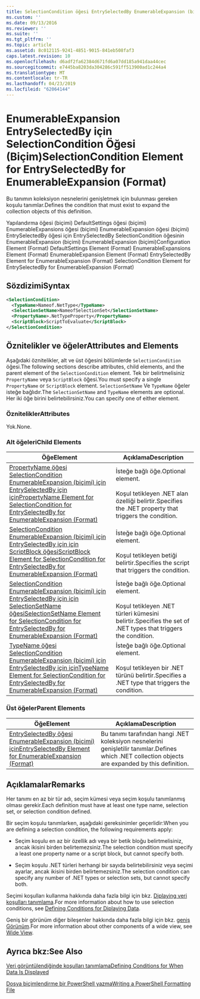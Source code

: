 ```yaml
---
title: SelectionCondition öğesi EntrySelectedBy EnumerableExpansion (biçimi) için için | Microsoft Docs
ms.custom: ''
ms.date: 09/13/2016
ms.reviewer: ''
ms.suite: ''
ms.tgt_pltfrm: ''
ms.topic: article
ms.assetid: 8c012115-9241-4851-9015-841eb508faf3
caps.latest.revision: 10
ms.openlocfilehash: d6adf2fa62384d671fd6a07dd185a941daa44cec
ms.sourcegitcommit: e7445ba8203da304286c591ff513900ad1c244a4
ms.translationtype: MT
ms.contentlocale: tr-TR
ms.lasthandoff: 04/23/2019
ms.locfileid: "62064144"
---
```

# <a name="selectioncondition-element-for-entryselectedby-for-enumerableexpansion-format"></a><span data-ttu-id="3b4be-102">EnumerableExpansion EntrySelectedBy için SelectionCondition Öğesi (Biçim)</span><span class="sxs-lookup"><span data-stu-id="3b4be-102">SelectionCondition Element for EntrySelectedBy for EnumerableExpansion (Format)</span></span>

<span data-ttu-id="3b4be-103">Bu tanımın koleksiyon nesnelerini genişletmek için bulunması gereken koşulu tanımlar.</span><span class="sxs-lookup"><span data-stu-id="3b4be-103">Defines the condition that must exist to expand the collection objects of this definition.</span></span>

<span data-ttu-id="3b4be-104">Yapılandırma öğesi (biçimi) DefaultSettings öğesi (biçimi) EnumerableExpansions öğesi (biçimi) EnumerableExpansion öğesi (biçimi) EntrySelectedBy öğesi için EntrySelectedBy SelectionCondition öğesinin EnumerableExpansion (biçimi) EnumerableExpansion (biçimi)</span><span class="sxs-lookup"><span data-stu-id="3b4be-104">Configuration Element (Format) DefaultSettings Element (Format) EnumerableExpansions Element (Format) EnumerableExpansion Element (Format) EntrySelectedBy Element for EnumerableExpansion (Format) SelectionCondition Element for EntrySelectedBy for EnumerableExpansion (Format)</span></span>

## <a name="syntax"></a><span data-ttu-id="3b4be-105">Sözdizimi</span><span class="sxs-lookup"><span data-stu-id="3b4be-105">Syntax</span></span>

```xml
<SelectionCondition>
  <TypeName>Nameof.NetType</TypeName>
  <SelectionSetName>NameofSelectionSet</SelectionSetName>
  <PropertyName>.NetTypeProperty</PropertyName>
  <ScriptBlock>ScriptToEvaluate</ScriptBlock>
</SelectionCondition>
```

## <a name="attributes-and-elements"></a><span data-ttu-id="3b4be-106">Öznitelikler ve öğeler</span><span class="sxs-lookup"><span data-stu-id="3b4be-106">Attributes and Elements</span></span>

<span data-ttu-id="3b4be-107">Aşağıdaki öznitelikler, alt ve üst öğesini bölümlerde `SelectionCondition` öğesi.</span><span class="sxs-lookup"><span data-stu-id="3b4be-107">The following sections describe attributes, child elements, and the parent element of the `SelectionCondition` element.</span></span> <span data-ttu-id="3b4be-108">Tek bir belirtmelisiniz `PropertyName` veya `ScriptBlock` öğesi.</span><span class="sxs-lookup"><span data-stu-id="3b4be-108">You must specify a single `PropertyName` or `ScriptBlock` element.</span></span> <span data-ttu-id="3b4be-109">`SelectionSetName` Ve `TypeName` öğeler isteğe bağlıdır.</span><span class="sxs-lookup"><span data-stu-id="3b4be-109">The `SelectionSetName` and `TypeName` elements are optional.</span></span> <span data-ttu-id="3b4be-110">Her iki öğe birini belirtebilirsiniz.</span><span class="sxs-lookup"><span data-stu-id="3b4be-110">You can specify one of either element.</span></span>

### <a name="attributes"></a><span data-ttu-id="3b4be-111">Öznitelikler</span><span class="sxs-lookup"><span data-stu-id="3b4be-111">Attributes</span></span>

<span data-ttu-id="3b4be-112">Yok.</span><span class="sxs-lookup"><span data-stu-id="3b4be-112">None.</span></span>

### <a name="child-elements"></a><span data-ttu-id="3b4be-113">Alt öğeleri</span><span class="sxs-lookup"><span data-stu-id="3b4be-113">Child Elements</span></span>

|<span data-ttu-id="3b4be-114">Öğe</span><span class="sxs-lookup"><span data-stu-id="3b4be-114">Element</span></span>|<span data-ttu-id="3b4be-115">Açıklama</span><span class="sxs-lookup"><span data-stu-id="3b4be-115">Description</span></span>|
|-------------|-----------------|
|[<span data-ttu-id="3b4be-116">PropertyName öğesi SelectionCondition EnumerableExpansion (biçimi) için EntrySelectedBy için için</span><span class="sxs-lookup"><span data-stu-id="3b4be-116">PropertyName Element for SelectionCondition for EntrySelectedBy for EnumerableExpansion (Format)</span></span>](./propertyname-element-for-selectioncondition-for-entryselectedby-for-enumerableexpansion-format.md)|<span data-ttu-id="3b4be-117">İsteğe bağlı öğe.</span><span class="sxs-lookup"><span data-stu-id="3b4be-117">Optional element.</span></span><br /><br /> <span data-ttu-id="3b4be-118">Koşul tetikleyen .NET alan özelliği belirtir.</span><span class="sxs-lookup"><span data-stu-id="3b4be-118">Specifies the .NET property that triggers the condition.</span></span>|
|[<span data-ttu-id="3b4be-119">SelectionCondition EnumerableExpansion (biçimi) için EntrySelectedBy için için ScriptBlock öğesi</span><span class="sxs-lookup"><span data-stu-id="3b4be-119">ScriptBlock Element for SelectionCondition for EntrySelectedBy for EnumerableExpansion (Format)</span></span>](./scriptblock-element-for-selectioncondition-for-entryselectedby-for-enumerableexpansion-format.md)|<span data-ttu-id="3b4be-120">İsteğe bağlı öğe.</span><span class="sxs-lookup"><span data-stu-id="3b4be-120">Optional element.</span></span><br /><br /> <span data-ttu-id="3b4be-121">Koşul tetikleyen betiği belirtir.</span><span class="sxs-lookup"><span data-stu-id="3b4be-121">Specifies the script that triggers the condition.</span></span>|
|[<span data-ttu-id="3b4be-122">SelectionCondition EnumerableExpansion (biçimi) için EntrySelectedBy için için SelectionSetName öğesi</span><span class="sxs-lookup"><span data-stu-id="3b4be-122">SelectionSetName Element for SelectionCondition for EntrySelectedBy for EnumerableExpansion (Format)</span></span>](./selectionsetname-element-for-selectioncondition-for-entryselectedby-for-enumerableexpansion-format.md)|<span data-ttu-id="3b4be-123">İsteğe bağlı öğe.</span><span class="sxs-lookup"><span data-stu-id="3b4be-123">Optional element.</span></span><br /><br /> <span data-ttu-id="3b4be-124">Koşul tetikleyen .NET türleri kümesini belirtir.</span><span class="sxs-lookup"><span data-stu-id="3b4be-124">Specifies the set of .NET types that triggers the condition.</span></span>|
|[<span data-ttu-id="3b4be-125">TypeName öğesi SelectionCondition EnumerableExpansion (biçimi) için EntrySelectedBy için için</span><span class="sxs-lookup"><span data-stu-id="3b4be-125">TypeName Element for SelectionCondition for EntrySelectedBy for EnumerableExpansion (Format)</span></span>](./typename-element-for-selectioncondition-for-entryselectedby-for-enumerableexpansion-format.md)|<span data-ttu-id="3b4be-126">İsteğe bağlı öğe.</span><span class="sxs-lookup"><span data-stu-id="3b4be-126">Optional element.</span></span><br /><br /> <span data-ttu-id="3b4be-127">Koşul tetikleyen bir .NET türünü belirtir.</span><span class="sxs-lookup"><span data-stu-id="3b4be-127">Specifies a .NET type that triggers the condition.</span></span>|

### <a name="parent-elements"></a><span data-ttu-id="3b4be-128">Üst öğeler</span><span class="sxs-lookup"><span data-stu-id="3b4be-128">Parent Elements</span></span>

|<span data-ttu-id="3b4be-129">Öğe</span><span class="sxs-lookup"><span data-stu-id="3b4be-129">Element</span></span>|<span data-ttu-id="3b4be-130">Açıklama</span><span class="sxs-lookup"><span data-stu-id="3b4be-130">Description</span></span>|
|-------------|-----------------|
|[<span data-ttu-id="3b4be-131">EntrySelectedBy öğesi EnumerableExpansion (biçimi) için</span><span class="sxs-lookup"><span data-stu-id="3b4be-131">EntrySelectedBy Element for EnumerableExpansion (Format)</span></span>](./entryselectedby-element-for-enumerableexpansion-format.md)|<span data-ttu-id="3b4be-132">Bu tanımı tarafından hangi .NET koleksiyon nesnelerini genişletilir tanımlar.</span><span class="sxs-lookup"><span data-stu-id="3b4be-132">Defines which .NET collection objects are expanded by this definition.</span></span>|

## <a name="remarks"></a><span data-ttu-id="3b4be-133">Açıklamalar</span><span class="sxs-lookup"><span data-stu-id="3b4be-133">Remarks</span></span>

<span data-ttu-id="3b4be-134">Her tanımı en az bir tür adı, seçim kümesi veya seçim koşulu tanımlanmış olması gerekir.</span><span class="sxs-lookup"><span data-stu-id="3b4be-134">Each definition must have at least one type name, selection set, or selection condition defined.</span></span>

<span data-ttu-id="3b4be-135">Bir seçim koşulu tanımlarken, aşağıdaki gereksinimler geçerlidir:</span><span class="sxs-lookup"><span data-stu-id="3b4be-135">When you are defining a selection condition, the following requirements apply:</span></span>

- <span data-ttu-id="3b4be-136">Seçim koşulu en az bir özellik adı veya bir betik bloğu belirtmelisiniz, ancak ikisini birden belirtemezsiniz.</span><span class="sxs-lookup"><span data-stu-id="3b4be-136">The selection condition must specify a least one property name or a script block, but cannot specify both.</span></span>

- <span data-ttu-id="3b4be-137">Seçim koşulu .NET türleri herhangi bir sayıda belirtebilirsiniz veya seçimi ayarlar, ancak ikisini birden belirtemezsiniz.</span><span class="sxs-lookup"><span data-stu-id="3b4be-137">The selection condition can specify any number of .NET types or selection sets, but cannot specify both.</span></span>

<span data-ttu-id="3b4be-138">Seçimi koşulları kullanma hakkında daha fazla bilgi için bkz. [Diplaying veri koşulları tanımlama](./defining-conditions-for-displaying-data.md).</span><span class="sxs-lookup"><span data-stu-id="3b4be-138">For more information about how to use selection conditions, see [Defining Conditions for Diplaying Data](./defining-conditions-for-displaying-data.md).</span></span>

<span data-ttu-id="3b4be-139">Geniş bir görünüm diğer bileşenler hakkında daha fazla bilgi için bkz. [geniş Görünüm](./creating-a-wide-view.md).</span><span class="sxs-lookup"><span data-stu-id="3b4be-139">For more information about other components of a wide view, see [Wide View](./creating-a-wide-view.md).</span></span>

## <a name="see-also"></a><span data-ttu-id="3b4be-140">Ayrıca bkz:</span><span class="sxs-lookup"><span data-stu-id="3b4be-140">See Also</span></span>

[<span data-ttu-id="3b4be-141">Veri görüntülendiğinde koşulları tanımlama</span><span class="sxs-lookup"><span data-stu-id="3b4be-141">Defining Conditions for When Data Is Displayed</span></span>](./defining-conditions-for-displaying-data.md)

[<span data-ttu-id="3b4be-142">Dosya biçimlendirme bir PowerShell yazma</span><span class="sxs-lookup"><span data-stu-id="3b4be-142">Writing a PowerShell Formatting File</span></span>](./writing-a-powershell-formatting-file.md)
